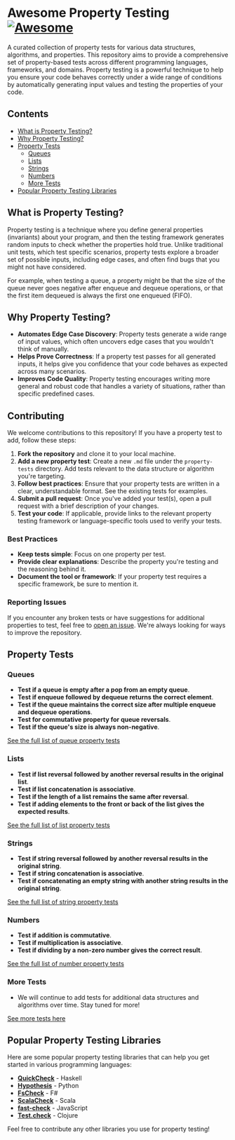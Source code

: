 # Awesome Property Testing [![Awesome](https://awesome.re/badge.svg)](https://awesome.re)

A curated collection of property tests for various data structures, algorithms, and properties.
This repository aims to provide a comprehensive set of property-based tests across different programming languages, frameworks, and domains.
Property testing is a powerful technique to help you ensure your code behaves correctly under a wide range of conditions by automatically generating input values and testing the properties of your code.

## Contents

- [What is Property Testing?](#what-is-property-testing)
- [Why Property Testing?](#why-property-testing)
- [Property Tests](#property-tests)
  - [Queues](#queues)
  - [Lists](#lists)
  - [Strings](#strings)
  - [Numbers](#numbers)
  - [More Tests](#more-tests)
- [Popular Property Testing Libraries](#popular-property-testing-libraries)

## What is Property Testing?

Property testing is a technique where you define general properties (invariants) about your program, and then the testing framework generates random inputs to check whether the properties hold true. 
Unlike traditional unit tests, which test specific scenarios, property tests explore a broader set of possible inputs, including edge cases, and often find bugs that you might not have considered.

For example, when testing a queue, a property might be that the size of the queue never goes negative after enqueue and dequeue operations, or that the first item dequeued is always the first one enqueued (FIFO).

## Why Property Testing?

- **Automates Edge Case Discovery**: Property tests generate a wide range of input values, which often uncovers edge cases that you wouldn't think of manually.
- **Helps Prove Correctness**: If a property test passes for all generated inputs, it helps give you confidence that your code behaves as expected across many scenarios.
- **Improves Code Quality**: Property testing encourages writing more general and robust code that handles a variety of situations, rather than specific predefined cases.

## Contributing

We welcome contributions to this repository! If you have a property test to add, follow these steps:

1. **Fork the repository** and clone it to your local machine.
2. **Add a new property test**: Create a new `.md` file under the `property-tests` directory. Add tests relevant to the data structure or algorithm you're targeting.
3. **Follow best practices**: Ensure that your property tests are written in a clear, understandable format. See the existing tests for examples.
4. **Submit a pull request**: Once you've added your test(s), open a pull request with a brief description of your changes.
5. **Test your code**: If applicable, provide links to the relevant property testing framework or language-specific tools used to verify your tests.

### Best Practices

- **Keep tests simple**: Focus on one property per test.
- **Provide clear explanations**: Describe the property you're testing and the reasoning behind it.
- **Document the tool or framework**: If your property test requires a specific framework, be sure to mention it.

### Reporting Issues

If you encounter any broken tests or have suggestions for additional properties to test, feel free to [open an issue](https://github.com/Forward-Lang/awesome-property-testing/issues). We're always looking for ways to improve the repository.

## Property Tests

### Queues

- **Test if a queue is empty after a pop from an empty queue**.
- **Test if enqueue followed by dequeue returns the correct element**.
- **Test if the queue maintains the correct size after multiple enqueue and dequeue operations**.
- **Test for commutative property for queue reversals**.
- **Test if the queue's size is always non-negative**.

[See the full list of queue property tests](property-tests/queues.md)

### Lists

- **Test if list reversal followed by another reversal results in the original list**.
- **Test if list concatenation is associative**.
- **Test if the length of a list remains the same after reversal**.
- **Test if adding elements to the front or back of the list gives the expected results**.

[See the full list of list property tests](property-tests/lists.md)

### Strings

- **Test if string reversal followed by another reversal results in the original string**.
- **Test if string concatenation is associative**.
- **Test if concatenating an empty string with another string results in the original string**.

[See the full list of string property tests](property-tests/strings.md)

### Numbers

- **Test if addition is commutative**.
- **Test if multiplication is associative**.
- **Test if dividing by a non-zero number gives the correct result**.

[See the full list of number property tests](property-tests/numbers.md)

### More Tests

- We will continue to add tests for additional data structures and algorithms over time. Stay tuned for more!

[See more tests here](property-tests/more_tests.md)

## Popular Property Testing Libraries

Here are some popular property testing libraries that can help you get started in various programming languages:

- **[QuickCheck](https://hackage.haskell.org/package/QuickCheck)** - Haskell
- **[Hypothesis](https://hypothesis.readthedocs.io/en/latest/)** - Python
- **[FsCheck](https://fscheck.github.io/FsCheck/)** - F#
- **[ScalaCheck](https://github.com/typelevel/scalacheck)** - Scala
- **[fast-check](https://github.com/dubzzz/fast-check)** - JavaScript
- **[Test.check](https://github.com/clojure/test.check)** - Clojure

Feel free to contribute any other libraries you use for property testing!
